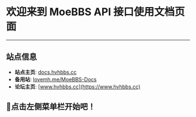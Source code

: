 # 欢迎来到 MoeBBS API 接口使用文档页面
---

## 站点信息

- **站点主页**: [docs.hvhbbs.cc](https://docs.hvhbbs.cc/#/)
- **备用站**: [lovemh.me/MoeBBS-Docs](https://lovemh.me/MoeBBS-Docs)
- **论坛主页**: [www.hvhbbs.cc](https://www.hvhbbs.cc)

## 🚀点击左侧菜单栏开始吧！